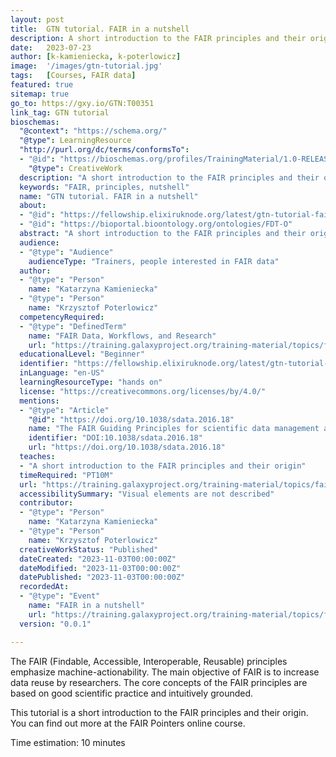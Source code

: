 ```yaml
---
layout: post
title:  GTN tutorial. FAIR in a nutshell
description: A short introduction to the FAIR principles and their origin
date:   2023-07-23
author: [k-kamieniecka, k-poterlowicz]
image:  '/images/gtn-tutorial.jpg'
tags:   [Courses, FAIR data]
featured: true
sitemap: true
go_to: https://gxy.io/GTN:T00351
link_tag: GTN tutorial
bioschemas:
  "@context": "https://schema.org/"
  "@type": LearningResource
  "http://purl.org/dc/terms/conformsTo":
  - "@id": "https://bioschemas.org/profiles/TrainingMaterial/1.0-RELEASE"
    "@type": CreativeWork
  description: "A short introduction to the FAIR principles and their origin"
  keywords: "FAIR, principles, nutshell"
  name: "GTN tutorial. FAIR in a nutshell"
  about:
  - "@id": "https://fellowship.elixiruknode.org/latest/gtn-tutorial-fair-in-a-nutshell"
  - "@id": "https://bioportal.bioontology.org/ontologies/FDT-O"
  abstract: "A short introduction to the FAIR principles and their origin"
  audience:
  - "@type": "Audience"
    audienceType: "Trainers, people interested in FAIR data"
  author:
  - "@type": "Person"
    name: "Katarzyna Kamieniecka"
  - "@type": "Person"
    name: "Krzysztof Poterlowicz"
  competencyRequired:
  - "@type": "DefinedTerm"
    name: "FAIR Data, Workflows, and Research"
    url: "https://training.galaxyproject.org/training-material/topics/fair/"
  educationalLevel: "Beginner"
  identifier: "https://fellowship.elixiruknode.org/latest/gtn-tutorial-fair-in-a-nutshell"
  inLanguage: "en-US"
  learningResourceType: "hands on"
  license: "https://creativecommons.org/licenses/by/4.0/"
  mentions:
  - "@type": "Article"
    "@id": "https://doi.org/10.1038/sdata.2016.18"
    name: "The FAIR Guiding Principles for scientific data management and stewardship"
    identifier: "DOI:10.1038/sdata.2016.18"
    url: "https://doi.org/10.1038/sdata.2016.18"
  teaches:
  - "A short introduction to the FAIR principles and their origin"
  timeRequired: "PT10M"
  url: "https://training.galaxyproject.org/training-material/topics/fair/"
  accessibilitySummary: "Visual elements are not described"
  contributor:
  - "@type": "Person"
    name: "Katarzyna Kamieniecka"
  - "@type": "Person"
    name: "Krzysztof Poterlowicz"
  creativeWorkStatus: "Published"
  dateCreated: "2023-11-03T00:00:00Z"
  dateModified: "2023-11-03T00:00:00Z"
  datePublished: "2023-11-03T00:00:00Z"
  recordedAt:
  - "@type": "Event"
    name: "FAIR in a nutshell"
    url: "https://training.galaxyproject.org/training-material/topics/fair/tutorials/fair-intro/tutorial.html"
  version: "0.0.1"

---
```



The FAIR (Findable, Accessible, Interoperable, Reusable) principles emphasize machine-actionability. The main objective of FAIR is to increase data reuse by researchers. The core concepts of the FAIR principles are based on good scientific practice and intuitively grounded.

This tutorial is a short introduction to the FAIR principles and their origin. You can find out more at the FAIR Pointers online course.

Time estimation: 10 minutes
